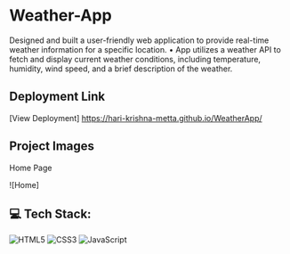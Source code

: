 
# Weather-App

Designed and built a user-friendly web application
to provide real-time weather information for a
specific location.
• App utilizes a weather API to fetch and display
current weather conditions, including temperature,
humidity, wind speed, and a brief description of the
weather.

## Deployment Link

[View Deployment] https://hari-krishna-metta.github.io/WeatherApp/

## Project Images

Home Page

![Home] 


## 💻 Tech Stack:
![HTML5](https://img.shields.io/badge/html5-%23E34F26.svg?style=for-the-badge&logo=html5&logoColor=white) ![CSS3](https://img.shields.io/badge/css3-%231572B6.svg?style=for-the-badge&logo=css3&logoColor=white) ![JavaScript](https://img.shields.io/badge/javascript-%23323330.svg?style=for-the-badge&logo=javascript&logoColor=%23F7DF1E)
